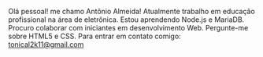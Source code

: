 Olá pessoal! me chamo Antônio Almeida! 
Atualmente trabalho em educação profissional na área de eletrônica.
Estou aprendendo Node.js e MariaDB.
Procuro colaborar com iniciantes em desenvolvimento Web.
Pergunte-me sobre HTML5 e CSS.
Para entrar em contato comigo: tonical2k11@gmail.com

<!---
tonical/tonical is a ✨ special ✨ repository because its `README.md` (this file) appears on your GitHub profile.
You can click the Preview link to take a look at your changes.
--->
